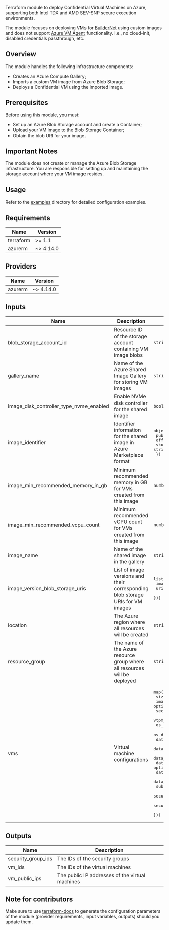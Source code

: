 Terraform module to deploy Confidential Virtual Machines on Azure, supporting both Intel TDX and AMD SEV-SNP secure execution environments.

The module focuses on deploying VMs for [BuilderNet](https://buildernet.org/) using custom images and does not support [Azure VM Agent](https://learn.microsoft.com/en-us/azure/virtual-machines/extensions/agent-linux) functionality. I.e., no cloud-init, disabled credentials passthrough, etc.

## Overview
The module handles the following infrastructure components:

- Creates an Azure Compute Gallery;
- Imports a custom VM image from Azure Blob Storage;
- Deploys a Confidential VM using the imported image.

## Prerequisites
Before using this module, you must:

- Set up an Azure Blob Storage account and create a Container;
- Upload your VM image to the Blob Storage Container;
- Obtain the blob URI for your image.

## Important Notes
The module does not create or manage the Azure Blob Storage infrastructure. You are responsible for setting up and maintaining the storage account where your VM image resides.

## Usage
Refer to the [examples](./examples/) directory for detailed configuration examples.

## Requirements

| Name | Version |
|------|---------|
| terraform | >= 1.1 |
| azurerm | ~> 4.14.0 |

## Providers

| Name | Version |
|------|---------|
| azurerm | ~> 4.14.0 |

## Inputs

| Name | Description | Type | Default | Required |
|------|-------------|------|---------|:--------:|
| blob\_storage\_account\_id | Resource ID of the storage account containing VM image blobs | `string` | n/a | yes |
| gallery\_name | Name of the Azure Shared Image Gallery for storing VM images | `string` | `"confidential_vm_images"` | no |
| image\_disk\_controller\_type\_nvme\_enabled | Enable NVMe disk controller for the shared image | `bool` | `true` | no |
| image\_identifier | Identifier information for the shared image in Azure Marketplace format | <pre>object({<br>    publisher = string<br>    offer     = string<br>    sku       = string<br>  })</pre> | <pre>{<br>  "offer": "BuilderNet",<br>  "publisher": "ACME, Inc.",<br>  "sku": "builder"<br>}</pre> | no |
| image\_min\_recommended\_memory\_in\_gb | Minimum recommended memory in GB for VMs created from this image | `number` | `32` | no |
| image\_min\_recommended\_vcpu\_count | Minimum recommended vCPU count for VMs created from this image | `number` | `8` | no |
| image\_name | Name of the shared image in the gallery | `string` | `"builder"` | no |
| image\_version\_blob\_storage\_uris | List of image versions and their corresponding blob storage URIs for VM images | <pre>list(object({<br>    image_version = string<br>    uri           = string<br>  }))</pre> | n/a | yes |
| location | The Azure region where all resources will be created | `string` | n/a | yes |
| resource\_group | The name of the Azure resource group where all resources will be deployed | `string` | n/a | yes |
| vms | Virtual machine configurations | <pre>map(object({<br>    size                               = optional(string)<br>    image_version                      = optional(string, "latest")<br>    secure_boot_enabled                = optional(bool)<br>    vtpm_enabled                       = optional(bool)<br>    os_disk_caching                    = optional(string)<br>    os_disk_size_gb                    = optional(number)<br>    data_disk_size_gb                  = string<br>    data_disk_storage_account_type     = optional(string)<br>    data_disk_performance_plus_enabled = optional(bool)<br>    data_disk_tier                     = optional(string)<br>    data_disk_caching_type             = optional(string)<br>    data_disk_lun                      = optional(number)<br>    subnet_id                          = string<br>    security_group_egress_ranges       = optional(map(list(string)))<br>    security_group_ingress_ranges      = optional(map(list(string)))<br>  }))</pre> | n/a | yes |

## Outputs

| Name | Description |
|------|-------------|
| security\_group\_ids | The IDs of the security groups |
| vm\_ids | The IDs of the virtual machines |
| vm\_public\_ips | The public IP addresses of the virtual machines |

## Note for contributors
Make sure to use [terraform-docs](https://github.com/terraform-docs/terraform-docs) to generate the configuration parameters of the module (provider requirements, input variables, outputs) should you update them.
